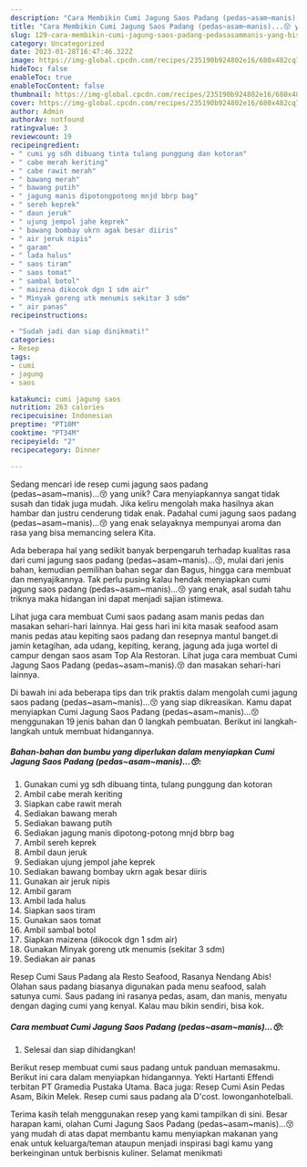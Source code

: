 ```yaml
---
description: "Cara Membikin Cumi Jagung Saos Padang (pedas~asam~manis)...😚 yang Bisa Manjain Lidah"
title: "Cara Membikin Cumi Jagung Saos Padang (pedas~asam~manis)...😚 yang Bisa Manjain Lidah"
slug: 129-cara-membikin-cumi-jagung-saos-padang-pedasasammanis-yang-bisa-manjain-lidah
category: Uncategorized
date: 2023-01-28T16:47:46.322Z
image: https://img-global.cpcdn.com/recipes/235190b924802e16/680x482cq70/cumi-jagung-saos-padang-pedasasammanis-foto-resep-utama.jpg
hideToc: false
enableToc: true
enableTocContent: false
thumbnail: https://img-global.cpcdn.com/recipes/235190b924802e16/680x482cq70/cumi-jagung-saos-padang-pedasasammanis-foto-resep-utama.jpg
cover: https://img-global.cpcdn.com/recipes/235190b924802e16/680x482cq70/cumi-jagung-saos-padang-pedasasammanis-foto-resep-utama.jpg
author: Admin
authorAv: notfound
ratingvalue: 3
reviewcount: 19
recipeingredient:
- " cumi yg sdh dibuang tinta tulang punggung dan kotoran"
- " cabe merah keriting"
- " cabe rawit merah"
- " bawang merah"
- " bawang putih"
- " jagung manis dipotongpotong mnjd bbrp bag"
- " sereh keprek"
- " daun jeruk"
- " ujung jempol jahe keprek"
- " bawang bombay ukrn agak besar diiris"
- " air jeruk nipis"
- " garam"
- " lada halus"
- " saos tiram"
- " saos tomat"
- " sambal botol"
- " maizena dikocok dgn 1 sdm air"
- " Minyak goreng utk menumis sekitar 3 sdm"
- " air panas"
recipeinstructions:

- "Sudah jadi dan siap dinikmati!"
categories:
- Resep
tags:
- cumi
- jagung
- saos

katakunci: cumi jagung saos 
nutrition: 263 calories
recipecuisine: Indonesian
preptime: "PT10M"
cooktime: "PT34M"
recipeyield: "2"
recipecategory: Dinner

---
```





Sedang mencari ide resep cumi jagung saos padang (pedas~asam~manis)...😚 yang unik? Cara menyiapkannya sangat tidak susah dan tidak juga mudah. Jika keliru mengolah maka hasilnya akan hambar dan justru cenderung tidak enak. Padahal cumi jagung saos padang (pedas~asam~manis)...😚 yang enak selayaknya mempunyai aroma dan rasa yang bisa memancing selera Kita.





Ada beberapa hal yang sedikit banyak berpengaruh terhadap kualitas rasa dari cumi jagung saos padang (pedas~asam~manis)...😚, mulai dari jenis bahan, kemudian pemilihan bahan segar dan Bagus, hingga cara membuat dan menyajikannya. Tak perlu pusing kalau hendak menyiapkan cumi jagung saos padang (pedas~asam~manis)...😚 yang enak,      asal sudah tahu triknya maka hidangan ini dapat menjadi sajian istimewa.














Lihat juga cara membuat Cumi saos padang asam manis pedas dan masakan sehari-hari lainnya. Hai gess hari ini kita masak seafood asam manis pedas atau kepiting saos padang dan resepnya mantul banget.di jamin ketagihan, ada udang, kepiting, kerang, jagung ada juga wortel di campur dengan saos asam Top Ala Restoran. Lihat juga cara membuat Cumi Jagung Saos Padang (pedas~asam~manis).😚 dan masakan sehari-hari lainnya.






Di bawah ini ada beberapa tips dan trik praktis dalam mengolah cumi jagung saos padang (pedas~asam~manis)...😚 yang siap dikreasikan. Kamu dapat menyiapkan Cumi Jagung Saos Padang (pedas~asam~manis)...😚 menggunakan 19 jenis bahan dan 0 langkah pembuatan. Berikut ini langkah-langkah untuk membuat hidangannya.

<!--inarticleads1-->

##### Bahan-bahan dan bumbu yang diperlukan dalam menyiapkan Cumi Jagung Saos Padang (pedas~asam~manis)...😚:

1. Gunakan  cumi yg sdh dibuang tinta, tulang punggung dan kotoran
1. Ambil  cabe merah keriting
1. Siapkan  cabe rawit merah
1. Sediakan  bawang merah
1. Sediakan  bawang putih
1. Sediakan  jagung manis dipotong-potong mnjd bbrp bag
1. Ambil  sereh keprek
1. Ambil  daun jeruk
1. Sediakan  ujung jempol jahe keprek
1. Sediakan  bawang bombay ukrn agak besar diiris
1. Gunakan  air jeruk nipis
1. Ambil  garam
1. Ambil  lada halus
1. Siapkan  saos tiram
1. Gunakan  saos tomat
1. Ambil  sambal botol
1. Siapkan  maizena (dikocok dgn 1 sdm air)
1. Gunakan  Minyak goreng utk menumis (sekitar 3 sdm)
1. Sediakan  air panas


Resep Cumi Saus Padang ala Resto Seafood, Rasanya Nendang Abis! Olahan saus padang biasanya digunakan pada menu seafood, salah satunya cumi. Saus padang ini rasanya pedas, asam, dan manis, menyatu dengan daging cumi yang kenyal. Kalau mau bikin sendiri, bisa kok. 

<!--inarticleads2-->

##### Cara membuat Cumi Jagung Saos Padang (pedas~asam~manis)...😚:


1. Selesai dan siap dihidangkan!

Berikut resep membuat cumi saus padang untuk panduan memasakmu. Berikut ini cara dalam menyiapkan hidangannya. Yekti Hartanti Effendi terbitan PT Gramedia Pustaka Utama. Baca juga: Resep Cumi Asin Pedas Asam, Bikin Melek. Resep cumi saus padang ala D&#39;cost. lowonganhotelbali. 

Terima kasih telah menggunakan resep yang kami tampilkan di sini. Besar harapan kami, olahan Cumi Jagung Saos Padang (pedas~asam~manis)...😚 yang mudah di atas dapat membantu kamu menyiapkan makanan yang enak untuk keluarga/teman ataupun menjadi inspirasi bagi kamu yang berkeinginan untuk berbisnis kuliner. Selamat menikmati
